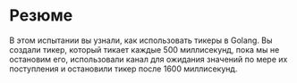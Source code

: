 # Резюме

В этом испытании вы узнали, как использовать тикеры в Golang. Вы создали тикер, который тикает каждые 500 миллисекунд, пока мы не остановим его, использовали канал для ожидания значений по мере их поступления и остановили тикер после 1600 миллисекунд.
